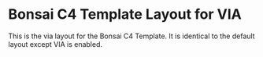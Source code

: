 # Bonsai C4 Template Layout for VIA

This is the via layout for the Bonsai C4 Template. It is identical to the default layout except VIA is enabled.